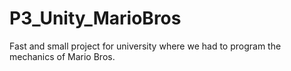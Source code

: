 # P3_Unity_MarioBros
Fast and small project for university where we had to program the mechanics of Mario Bros.